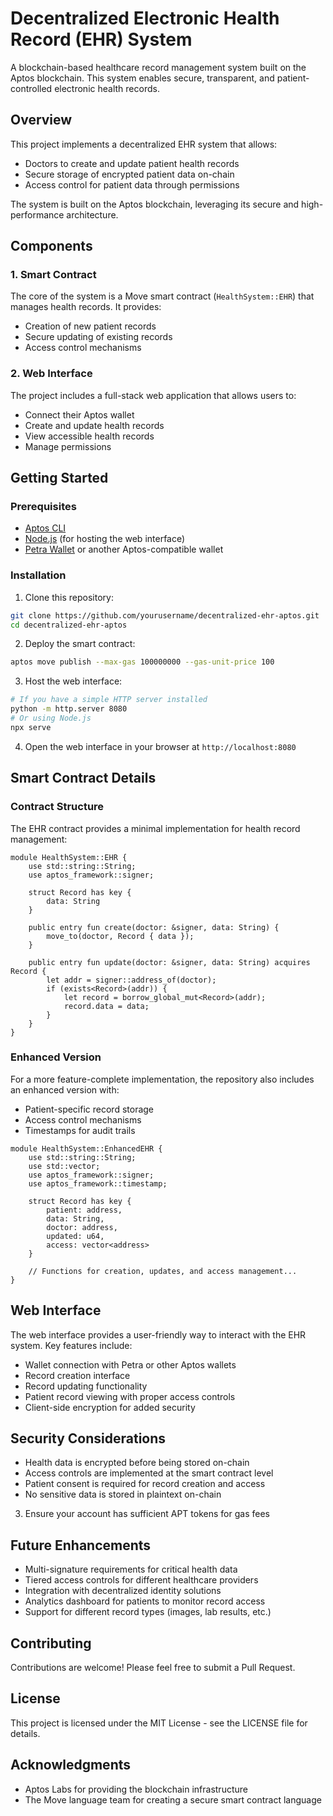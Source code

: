 # Decentralized Electronic Health Record (EHR) System

A blockchain-based healthcare record management system built on the Aptos blockchain. This system enables secure, transparent, and patient-controlled electronic health records.

## Overview

This project implements a decentralized EHR system that allows:
- Doctors to create and update patient health records
- Secure storage of encrypted patient data on-chain
- Access control for patient data through permissions

The system is built on the Aptos blockchain, leveraging its secure and high-performance architecture.

## Components

### 1. Smart Contract

The core of the system is a Move smart contract (`HealthSystem::EHR`) that manages health records. It provides:

- Creation of new patient records
- Secure updating of existing records
- Access control mechanisms

### 2. Web Interface

The project includes a full-stack web application that allows users to:
- Connect their Aptos wallet
- Create and update health records
- View accessible health records
- Manage permissions

## Getting Started

### Prerequisites

- [Aptos CLI](https://aptos.dev/cli-tools/aptos-cli-tool/install-aptos-cli/)
- [Node.js](https://nodejs.org/) (for hosting the web interface)
- [Petra Wallet](https://petra.app/) or another Aptos-compatible wallet

### Installation

1. Clone this repository:
```bash
git clone https://github.com/yourusername/decentralized-ehr-aptos.git
cd decentralized-ehr-aptos
```

2. Deploy the smart contract:
```bash
aptos move publish --max-gas 100000000 --gas-unit-price 100
```

3. Host the web interface:
```bash
# If you have a simple HTTP server installed
python -m http.server 8080
# Or using Node.js
npx serve
```

4. Open the web interface in your browser at `http://localhost:8080`

## Smart Contract Details

### Contract Structure

The EHR contract provides a minimal implementation for health record management:

```move
module HealthSystem::EHR {
    use std::string::String;
    use aptos_framework::signer;
    
    struct Record has key {
        data: String
    }
    
    public entry fun create(doctor: &signer, data: String) {
        move_to(doctor, Record { data });
    }
    
    public entry fun update(doctor: &signer, data: String) acquires Record {
        let addr = signer::address_of(doctor);
        if (exists<Record>(addr)) {
            let record = borrow_global_mut<Record>(addr);
            record.data = data;
        }
    }
}
```

### Enhanced Version

For a more feature-complete implementation, the repository also includes an enhanced version with:
- Patient-specific record storage
- Access control mechanisms
- Timestamps for audit trails

```move
module HealthSystem::EnhancedEHR {
    use std::string::String;
    use std::vector;
    use aptos_framework::signer;
    use aptos_framework::timestamp;
    
    struct Record has key {
        patient: address,
        data: String,
        doctor: address,
        updated: u64,
        access: vector<address>
    }
    
    // Functions for creation, updates, and access management...
}
```

## Web Interface

The web interface provides a user-friendly way to interact with the EHR system. Key features include:

- Wallet connection with Petra or other Aptos wallets
- Record creation interface
- Record updating functionality
- Patient record viewing with proper access controls
- Client-side encryption for added security

## Security Considerations

- Health data is encrypted before being stored on-chain
- Access controls are implemented at the smart contract level
- Patient consent is required for record creation and access
- No sensitive data is stored in plaintext on-chain


3. Ensure your account has sufficient APT tokens for gas fees

## Future Enhancements

- Multi-signature requirements for critical health data
- Tiered access controls for different healthcare providers
- Integration with decentralized identity solutions
- Analytics dashboard for patients to monitor record access
- Support for different record types (images, lab results, etc.)

## Contributing

Contributions are welcome! Please feel free to submit a Pull Request.

## License

This project is licensed under the MIT License - see the LICENSE file for details.

## Acknowledgments

- Aptos Labs for providing the blockchain infrastructure
- The Move language team for creating a secure smart contract language